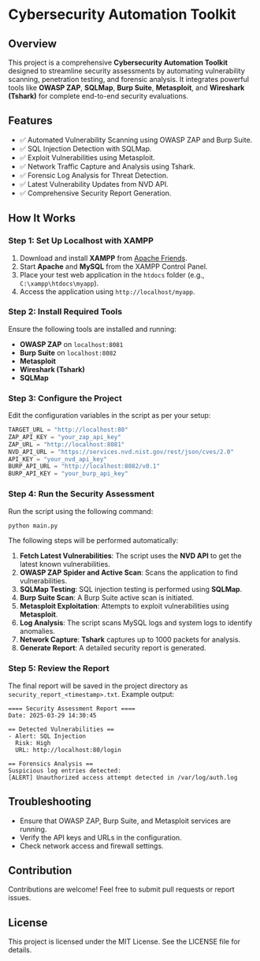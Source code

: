 # Cybersecurity Automation Toolkit

## Overview
This project is a comprehensive **Cybersecurity Automation Toolkit** designed to streamline security assessments by automating vulnerability scanning, penetration testing, and forensic analysis. It integrates powerful tools like **OWASP ZAP**, **SQLMap**, **Burp Suite**, **Metasploit**, and **Wireshark (Tshark)** for complete end-to-end security evaluations.

## Features
- ✅ Automated Vulnerability Scanning using OWASP ZAP and Burp Suite.
- ✅ SQL Injection Detection with SQLMap.
- ✅ Exploit Vulnerabilities using Metasploit.
- ✅ Network Traffic Capture and Analysis using Tshark.
- ✅ Forensic Log Analysis for Threat Detection.
- ✅ Latest Vulnerability Updates from NVD API.
- ✅ Comprehensive Security Report Generation.

## How It Works
### Step 1: Set Up Localhost with XAMPP
1. Download and install **XAMPP** from [Apache Friends](https://www.apachefriends.org/index.html).
2. Start **Apache** and **MySQL** from the XAMPP Control Panel.
3. Place your test web application in the `htdocs` folder (e.g., `C:\xampp\htdocs\myapp`).
4. Access the application using `http://localhost/myapp`.

### Step 2: Install Required Tools
Ensure the following tools are installed and running:
- **OWASP ZAP** on `localhost:8081`
- **Burp Suite** on `localhost:8082`
- **Metasploit**
- **Wireshark (Tshark)**
- **SQLMap**

### Step 3: Configure the Project
Edit the configuration variables in the script as per your setup:
```python
TARGET_URL = "http://localhost:80"
ZAP_API_KEY = "your_zap_api_key"
ZAP_URL = "http://localhost:8081"
NVD_API_URL = "https://services.nvd.nist.gov/rest/json/cves/2.0"
API_KEY = "your_nvd_api_key"
BURP_API_URL = "http://localhost:8082/v0.1"
BURP_API_KEY = "your_burp_api_key"
```

### Step 4: Run the Security Assessment
Run the script using the following command:
```bash
python main.py
```
The following steps will be performed automatically:

1. **Fetch Latest Vulnerabilities**: The script uses the **NVD API** to get the latest known vulnerabilities.
2. **OWASP ZAP Spider and Active Scan**: Scans the application to find vulnerabilities.
3. **SQLMap Testing**: SQL injection testing is performed using **SQLMap**.
4. **Burp Suite Scan**: A Burp Suite active scan is initiated.
5. **Metasploit Exploitation**: Attempts to exploit vulnerabilities using **Metasploit**.
6. **Log Analysis**: The script scans MySQL logs and system logs to identify anomalies.
7. **Network Capture**: **Tshark** captures up to 1000 packets for analysis.
8. **Generate Report**: A detailed security report is generated.

### Step 5: Review the Report
The final report will be saved in the project directory as `security_report_<timestamp>.txt`. Example output:
```
==== Security Assessment Report ====
Date: 2025-03-29 14:30:45

== Detected Vulnerabilities ==
- Alert: SQL Injection
  Risk: High
  URL: http://localhost:80/login

== Forensics Analysis ==
Suspicious log entries detected:
[ALERT] Unauthorized access attempt detected in /var/log/auth.log
```

## Troubleshooting
- Ensure that OWASP ZAP, Burp Suite, and Metasploit services are running.
- Verify the API keys and URLs in the configuration.
- Check network access and firewall settings.

## Contribution
Contributions are welcome! Feel free to submit pull requests or report issues.

## License
This project is licensed under the MIT License. See the LICENSE file for details.

